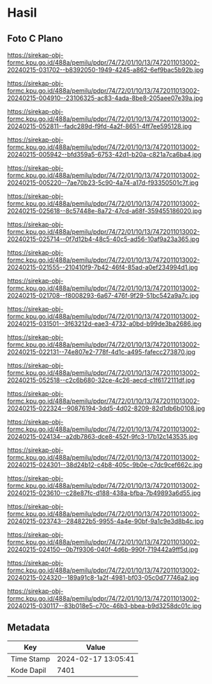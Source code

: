 # Hasil

## Foto C Plano

https://sirekap-obj-formc.kpu.go.id/488a/pemilu/pdpr/74/72/01/10/13/7472011013002-20240215-031702--b8392050-1949-4245-a862-6ef9bac5b92b.jpg

https://sirekap-obj-formc.kpu.go.id/488a/pemilu/pdpr/74/72/01/10/13/7472011013002-20240215-004910--23106325-ac83-4ada-8be8-205aee07e39a.jpg

https://sirekap-obj-formc.kpu.go.id/488a/pemilu/pdpr/74/72/01/10/13/7472011013002-20240215-052811--fadc289d-f9fd-4a2f-8651-4ff7ee595128.jpg

https://sirekap-obj-formc.kpu.go.id/488a/pemilu/pdpr/74/72/01/10/13/7472011013002-20240215-005942--bfd359a5-6753-42d1-b20a-c821a7ca6ba4.jpg

https://sirekap-obj-formc.kpu.go.id/488a/pemilu/pdpr/74/72/01/10/13/7472011013002-20240215-005220--7ae70b23-5c90-4a74-a17d-f93350501c7f.jpg

https://sirekap-obj-formc.kpu.go.id/488a/pemilu/pdpr/74/72/01/10/13/7472011013002-20240215-025618--8c57448e-8a72-47cd-a68f-359455186020.jpg

https://sirekap-obj-formc.kpu.go.id/488a/pemilu/pdpr/74/72/01/10/13/7472011013002-20240215-025714--0f7d12b4-48c5-40c5-ad56-10af9a23a365.jpg

https://sirekap-obj-formc.kpu.go.id/488a/pemilu/pdpr/74/72/01/10/13/7472011013002-20240215-021555--210410f9-7b42-46f4-85ad-a0ef234994d1.jpg

https://sirekap-obj-formc.kpu.go.id/488a/pemilu/pdpr/74/72/01/10/13/7472011013002-20240215-021708--f8008293-6a67-476f-9f29-51bc542a9a7c.jpg

https://sirekap-obj-formc.kpu.go.id/488a/pemilu/pdpr/74/72/01/10/13/7472011013002-20240215-031501--3f63212d-eae3-4732-a0bd-b99de3ba2686.jpg

https://sirekap-obj-formc.kpu.go.id/488a/pemilu/pdpr/74/72/01/10/13/7472011013002-20240215-022131--74e807e2-778f-4d1c-a495-fafecc273870.jpg

https://sirekap-obj-formc.kpu.go.id/488a/pemilu/pdpr/74/72/01/10/13/7472011013002-20240215-052518--c2c6b680-32ce-4c26-aecd-c1f6172111df.jpg

https://sirekap-obj-formc.kpu.go.id/488a/pemilu/pdpr/74/72/01/10/13/7472011013002-20240215-022324--90876194-3dd5-4d02-8209-82d1db6b0108.jpg

https://sirekap-obj-formc.kpu.go.id/488a/pemilu/pdpr/74/72/01/10/13/7472011013002-20240215-024134--a2db7863-dce8-452f-9fc3-17b12c143535.jpg

https://sirekap-obj-formc.kpu.go.id/488a/pemilu/pdpr/74/72/01/10/13/7472011013002-20240215-024301--38d24b12-c4b8-405c-9b0e-c7dc9cef662c.jpg

https://sirekap-obj-formc.kpu.go.id/488a/pemilu/pdpr/74/72/01/10/13/7472011013002-20240215-023610--c28e87fc-d188-438a-bfba-7b49893a6d55.jpg

https://sirekap-obj-formc.kpu.go.id/488a/pemilu/pdpr/74/72/01/10/13/7472011013002-20240215-023743--284822b5-9955-4a4e-90bf-9a1c9e3d8b4c.jpg

https://sirekap-obj-formc.kpu.go.id/488a/pemilu/pdpr/74/72/01/10/13/7472011013002-20240215-024150--0b7f9306-040f-4d6b-990f-719442a9ff5d.jpg

https://sirekap-obj-formc.kpu.go.id/488a/pemilu/pdpr/74/72/01/10/13/7472011013002-20240215-024320--189a91c8-1a2f-4981-bf03-05c0d77746a2.jpg

https://sirekap-obj-formc.kpu.go.id/488a/pemilu/pdpr/74/72/01/10/13/7472011013002-20240215-030117--83b018e5-c70c-46b3-bbea-b9d3258dc01c.jpg


## Metadata

| Key        | Value               |
| ---------- | ------------------- |
| Time Stamp | 2024-02-17 13:05:41 |
| Kode Dapil | 7401                |



